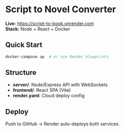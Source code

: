 # Script to Novel Converter

**Live:** https://script-to-book.onrender.com  
**Stack:** Node + React + Docker

## Quick Start

```bash
docker-compose up  # or use Render blueprints
```

## Structure

- **server/**: Node/Express API with WebSockets
- **frontend/**: React SPA (Vite)
- **render.yaml**: Cloud deploy config

## Deploy

Push to GitHub → Render auto-deploys both services.
